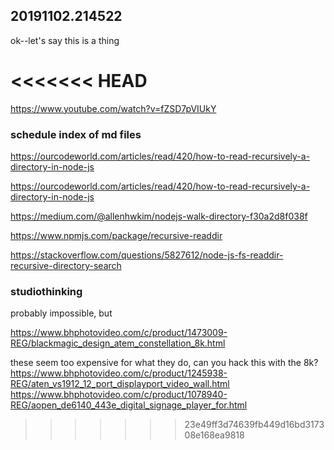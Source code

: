## 20191102.214522

ok--let's say this is a thing

<<<<<<< HEAD
=======
https://www.youtube.com/watch?v=fZSD7pVIUkY




### schedule index of md files

https://ourcodeworld.com/articles/read/420/how-to-read-recursively-a-directory-in-node-js

https://ourcodeworld.com/articles/read/420/how-to-read-recursively-a-directory-in-node-js

https://medium.com/@allenhwkim/nodejs-walk-directory-f30a2d8f038f

https://www.npmjs.com/package/recursive-readdir

https://stackoverflow.com/questions/5827612/node-js-fs-readdir-recursive-directory-search



### studiothinking

probably impossible, but

https://www.bhphotovideo.com/c/product/1473009-REG/blackmagic_design_atem_constellation_8k.html



these seem too expensive for what they do, can you hack this with the 8k?
https://www.bhphotovideo.com/c/product/1245938-REG/aten_vs1912_12_port_displayport_video_wall.html
https://www.bhphotovideo.com/c/product/1078940-REG/aopen_de6140_443e_digital_signage_player_for.html
>>>>>>> 23e49ff3d74639fb449d16bd317308e168ea9818

